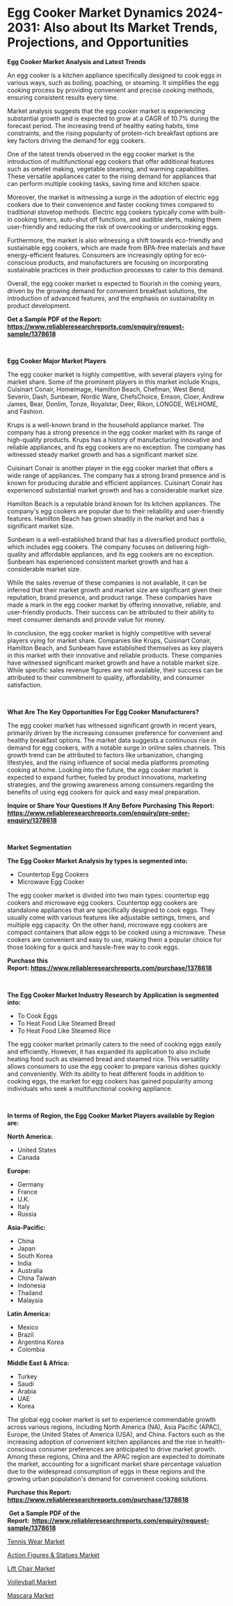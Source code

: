 <p><h1>Egg Cooker Market Dynamics 2024-2031: Also about Its Market Trends, Projections, and Opportunities</h1></p><p><strong>Egg Cooker Market Analysis and Latest Trends</strong></p>
<p><p>An egg cooker is a kitchen appliance specifically designed to cook eggs in various ways, such as boiling, poaching, or steaming. It simplifies the egg cooking process by providing convenient and precise cooking methods, ensuring consistent results every time.</p><p>Market analysis suggests that the egg cooker market is experiencing substantial growth and is expected to grow at a CAGR of 10.7% during the forecast period. The increasing trend of healthy eating habits, time constraints, and the rising popularity of protein-rich breakfast options are key factors driving the demand for egg cookers. </p><p>One of the latest trends observed in the egg cooker market is the introduction of multifunctional egg cookers that offer additional features such as omelet making, vegetable steaming, and warming capabilities. These versatile appliances cater to the rising demand for appliances that can perform multiple cooking tasks, saving time and kitchen space.</p><p>Moreover, the market is witnessing a surge in the adoption of electric egg cookers due to their convenience and faster cooking times compared to traditional stovetop methods. Electric egg cookers typically come with built-in cooking timers, auto-shut off functions, and audible alerts, making them user-friendly and reducing the risk of overcooking or undercooking eggs.</p><p>Furthermore, the market is also witnessing a shift towards eco-friendly and sustainable egg cookers, which are made from BPA-free materials and have energy-efficient features. Consumers are increasingly opting for eco-conscious products, and manufacturers are focusing on incorporating sustainable practices in their production processes to cater to this demand.</p><p>Overall, the egg cooker market is expected to flourish in the coming years, driven by the growing demand for convenient breakfast solutions, the introduction of advanced features, and the emphasis on sustainability in product development.</p></p>
<p><strong>Get a Sample PDF of the Report:&nbsp; <a href="https://www.reliableresearchreports.com/enquiry/request-sample/1378618">https://www.reliableresearchreports.com/enquiry/request-sample/1378618</a></strong></p>
<p>&nbsp;</p>
<p><strong>Egg Cooker Major Market Players</strong></p>
<p><p>The egg cooker market is highly competitive, with several players vying for market share. Some of the prominent players in this market include Krups, Cuisinart Conair, Homeimage, Hamilton Beach, Chefman, West Bend, Severin, Dash, Sunbeam, Nordic Ware, ChefsChoice, Emson, Cloer, Andrew James, Bear, Donlim, Tonze, Royalstar, Deer, Rikon, LONGDE, WELHOME, and Fashion.</p><p>Krups is a well-known brand in the household appliance market. The company has a strong presence in the egg cooker market with its range of high-quality products. Krups has a history of manufacturing innovative and reliable appliances, and its egg cookers are no exception. The company has witnessed steady market growth and has a significant market size.</p><p>Cuisinart Conair is another player in the egg cooker market that offers a wide range of appliances. The company has a strong brand presence and is known for producing durable and efficient appliances. Cuisinart Conair has experienced substantial market growth and has a considerable market size.</p><p>Hamilton Beach is a reputable brand known for its kitchen appliances. The company's egg cookers are popular due to their reliability and user-friendly features. Hamilton Beach has grown steadily in the market and has a significant market size.</p><p>Sunbeam is a well-established brand that has a diversified product portfolio, which includes egg cookers. The company focuses on delivering high-quality and affordable appliances, and its egg cookers are no exception. Sunbeam has experienced consistent market growth and has a considerable market size.</p><p>While the sales revenue of these companies is not available, it can be inferred that their market growth and market size are significant given their reputation, brand presence, and product range. These companies have made a mark in the egg cooker market by offering innovative, reliable, and user-friendly products. Their success can be attributed to their ability to meet consumer demands and provide value for money.</p><p>In conclusion, the egg cooker market is highly competitive with several players vying for market share. Companies like Krups, Cuisinart Conair, Hamilton Beach, and Sunbeam have established themselves as key players in this market with their innovative and reliable products. These companies have witnessed significant market growth and have a notable market size. While specific sales revenue figures are not available, their success can be attributed to their commitment to quality, affordability, and consumer satisfaction.</p></p>
<p>&nbsp;</p>
<p><strong>What Are The Key Opportunities For Egg Cooker Manufacturers?</strong></p>
<p><p>The egg cooker market has witnessed significant growth in recent years, primarily driven by the increasing consumer preference for convenient and healthy breakfast options. The market data suggests a continuous rise in demand for egg cookers, with a notable surge in online sales channels. This growth trend can be attributed to factors like urbanization, changing lifestyles, and the rising influence of social media platforms promoting cooking at home. Looking into the future, the egg cooker market is expected to expand further, fueled by product innovations, marketing strategies, and the growing awareness among consumers regarding the benefits of using egg cookers for quick and easy meal preparation.</p></p>
<p><strong>Inquire or Share Your Questions If Any Before Purchasing This Report: <a href="https://www.reliableresearchreports.com/enquiry/pre-order-enquiry/1378618">https://www.reliableresearchreports.com/enquiry/pre-order-enquiry/1378618</a></strong></p>
<p>&nbsp;</p>
<p><strong>Market Segmentation</strong></p>
<p><strong>The Egg Cooker Market Analysis by types is segmented into:</strong></p>
<p><ul><li>Countertop Egg Cookers</li><li>Microwave Egg Cooker</li></ul></p>
<p><p>The egg cooker market is divided into two main types: countertop egg cookers and microwave egg cookers. Countertop egg cookers are standalone appliances that are specifically designed to cook eggs. They usually come with various features like adjustable settings, timers, and multiple egg capacity. On the other hand, microwave egg cookers are compact containers that allow eggs to be cooked using a microwave. These cookers are convenient and easy to use, making them a popular choice for those looking for a quick and hassle-free way to cook eggs.</p></p>
<p><strong>Purchase this Report:&nbsp;<a href="https://www.reliableresearchreports.com/purchase/1378618">https://www.reliableresearchreports.com/purchase/1378618</a></strong></p>
<p>&nbsp;</p>
<p><strong>The Egg Cooker Market Industry Research by Application is segmented into:</strong></p>
<p><ul><li>To Cook Eggs</li><li>To Heat Food Like Steamed Bread</li><li>To Heat Food Like Steamed Rice</li></ul></p>
<p><p>The egg cooker market primarily caters to the need of cooking eggs easily and efficiently. However, it has expanded its application to also include heating food such as steamed bread and steamed rice. This versatility allows consumers to use the egg cooker to prepare various dishes quickly and conveniently. With its ability to heat different foods in addition to cooking eggs, the market for egg cookers has gained popularity among individuals who seek a multifunctional cooking appliance.</p></p>
<p>&nbsp;</p>
<p><strong>In terms of Region, the Egg Cooker Market Players available by Region are:</strong></p>
<p>
    <p> <strong> North America: </strong>
        <ul>
            <li>United States</li>
            <li>Canada</li>
        </ul>
        </p> 
    <p> <strong> Europe: </strong>
        <ul>
            <li>Germany</li>
            <li>France</li>
            <li>U.K.</li>
            <li>Italy</li>
            <li>Russia</li>
        </ul>
        </p> 
    <p> <strong> Asia-Pacific: </strong>
        <ul>
            <li>China</li>
            <li>Japan</li>
            <li>South Korea</li>
            <li>India</li>
            <li>Australia</li>
            <li>China Taiwan</li>
            <li>Indonesia</li>
            <li>Thailand</li>
            <li>Malaysia</li>
        </ul>
        </p> 
    <p> <strong> Latin America: </strong>
        <ul>
            <li>Mexico</li>
            <li>Brazil</li>
            <li>Argentina Korea</li>
            <li>Colombia</li>
        </ul>
        </p> 
    <p> <strong> Middle East & Africa: </strong>
        <ul>
            <li>Turkey</li>
            <li>Saudi</li>
            <li>Arabia</li>
            <li>UAE</li>
            <li>Korea</li>
        </ul>
    </p>
    </p>
<p><p>The global egg cooker market is set to experience commendable growth across various regions, including North America (NA), Asia Pacific (APAC), Europe, the United States of America (USA), and China. Factors such as the increasing adoption of convenient kitchen appliances and the rise in health-conscious consumer preferences are anticipated to drive market growth. Among these regions, China and the APAC region are expected to dominate the market, accounting for a significant market share percentage valuation due to the widespread consumption of eggs in these regions and the growing urban population's demand for convenient cooking solutions.</p></p>
<p><strong>Purchase this Report: <a href="https://www.reliableresearchreports.com/purchase/1378618">https://www.reliableresearchreports.com/purchase/1378618</a></strong></p>
<p>&nbsp;<strong>Get a Sample PDF of the Report:&nbsp;&nbsp;<a href="https://www.reliableresearchreports.com/enquiry/request-sample/1378618">https://www.reliableresearchreports.com/enquiry/request-sample/1378618</a></strong></p>
<p><strong></strong></p>
<p><p><a href="https://github.com/kipkeeva/Market-Research-Report-List-2/blob/main/tennis-wear-market.md">Tennis Wear Market</a></p><p><a href="https://github.com/provorikovar/Market-Research-Report-List-2/blob/main/action-figures-statues-market.md">Action Figures & Statues Market</a></p><p><a href="https://github.com/kuntayevaz/Market-Research-Report-List-2/blob/main/lift-chair-market.md">Lift Chair Market</a></p><p><a href="https://github.com/Krish2023na/Market-Research-Report-List-2/blob/main/volleyball-market.md">Volleyball Market</a></p><p><a href="https://github.com/zebdakicsin/Market-Research-Report-List-2/blob/main/mascara-market.md">Mascara Market</a></p></p>